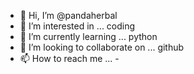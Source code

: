 - 👋 Hi, I’m @pandaherbal
- 👀 I’m interested in ... coding
- 🌱 I’m currently learning ... python
- 💞️ I’m looking to collaborate on ... github
- 📫 How to reach me ... -

<!---
pandaherbal/pandaherbal is a ✨ special ✨ repository because its `README.md` (this file) appears on your GitHub profile.
You can click the Preview link to take a look at your changes.
--->
